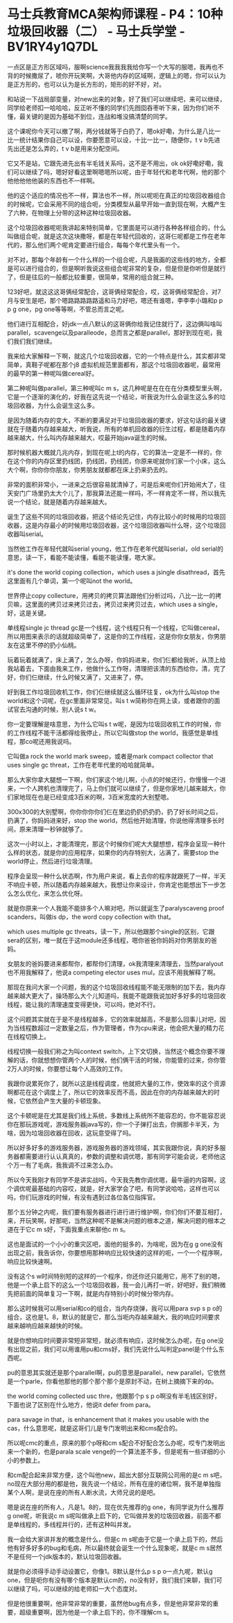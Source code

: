 # 马士兵教育MCA架构师课程 - P4：10种垃圾回收器（二） - 马士兵学堂 - BV1RY4y1Q7DL

一点区是正方形区域吗，服啊science我我我我给你写一个大写的服嗯，我再也不背的时候撒尿了，唬你开玩笑啊，大哥他内存的区域啊，逻辑上的嗯，你可以认为是正方形的，也可以认为是长方形的，矩形的好不好，对。

和站说一下战局部变量，对new出来的对象，好了我们可以继续吧，来可以继续，同学给老师扣一哈哈哈，反正听不懂的同学们先囫囵吞枣听下来，因为你们听不懂，最关键的是因为基础不到位，连战和堆没搞清楚的同学。

这个课呢你今天可以撤了啊，两分钱就等于白扔了，嗯ok好嘞，为什么是八比一比一统计结果你自己可以设，你要愿意可以设，十比一比一，随便你，t v b先进先出还是怎么弄的，t v b是用来分配空间。

它又不是站，它跟先进先出有半毛钱关系吗，这不是不用出，ok ok好嘞好嘞，我们可以继续了吗，嗯好好看这里啊嗯嗯所以呢，由于年轻代和老年代啊，他的那个他他他他他装的东西也不一样啊。

他的这个适应的情况也不一样，算法也不一样，所以呢呃在真正的垃圾回收器组合的时候呢，它会采用不同的组合呃，分类模型从最早开始一直到现在啊，大概产生了六种，在物理上分带的这种这种垃圾回收器。

这个垃圾回收器呢呃我讲起来特别简单，它里面是可以进行各种各样组合的，什么叫做组合呢，就是这次这块撒呀，都是在年轻代回收的，这哥仨呢都是工作在老年代的，那么他们两个呢肯定要进行组合，每每个年代里头有一个。

对不对，那每个年龄有一个什么样的一个组合呢，凡是我画的这些线的地方，全都是可以进行组合的，但是啊听我说这些组合呢非常的复杂，但是但是你听但是就行了，但是往后的一般都比较重要，很简单，常用的组合就三种。

123好吧，就这这这哥俩经常配合，这哥俩经常配合，哎，这哥俩经常配合，对7月与安生是吧，那个嗯路路路路路遥和马力好吧，嗯还有谁嗯，李李李小璐和p p p g one，pg one等等啊，不管总而言之呢。

他们进行互相配合，好jdk一点八默认的这哥俩你给我记住就行了，这边俩叫啥叫parallel，scavenge以及paralleode，总而言之都是parallel，那好到现在呃，我们我们我们继续。

我来给大家解释一下啊，就这几个垃圾回收器，它的一个特点是什么，其实都非常简单，真鞋子呢都在那个j8 虚拟机规范里面都有，那这个垃圾回收器呢，最常用的最早的第一种呢叫做cereal好。

第二种呢叫做parallel，第三种呢叫c m s，这几种呢是在在在在分类模型里头啊，它是一个逐渐的演化的，好我在这先说一个结论，听我说为什么会诞生这么多的垃圾回收器，为什么会诞生这么多。

是因为随着内存的变大，不断的要满足对于垃圾回收器的要求，好这句话的最关键就在于随着内存越来越大，听我说，所有的单机回收器的衍生过程，都是随着内存越来越大，什么叫内存越来越大，哎最开始java诞生的时候。

那时候机器大概就几兆内存，到现在呢上t的内存，它的算法一定是不一样的，你在这个你的内存区里扔线团，扔线团，扔线团，你原来呢就你们家一个小床，这么大个啊，你你你你朋友，你男朋友就都都在床上扔来扔去的。

非常的面积非常小，一进来之后很容易就清掉了，可是后来呢你们开始闹大了，往天安门广场里扔太大个儿了，那我算法还能一样吗，不一样肯定不一样，所以我先说一个结论，就是随着内存越来越大。

诞生了这些不同的垃圾回收器，把这个结论先记住，内存比较小的时候用的垃圾回收器，这是内存最小的时候用垃圾回收器，这个垃圾回收器叫什么呀，这个垃圾回收器叫serial。

当然他工作在年轻代就叫serial young，他工作在老年代就叫serial，old serial的意思，读一下，看能不能读懂，看能不能读懂，嗯大家。

it's done the world coping collection，which uses a jsingle disathread，首先这里面有几个单词，第一个呢叫not the world。

世界停止copy collecture，用拷贝的拷贝算法跟他们分析过吗，八比一比一的拷贝嘛，这里面的拷贝过来拷贝过去，拷贝过来拷贝过去，which uses a single，好，这是关键。

单线程single jc thread gc是一个线程，这个线程只有一个线程，它叫做cereal，所以用图来表示的话就超级简单了，这是你的工作线程，这是你你女朋友，你男朋友在这里不停的扔小仙桃。

玩着玩着就满了，床上满了，怎么办呀，你妈妈进来，你们仨都给我听，从顶上给我站着去，下面由我来工作，他做什么工作呀，清理把该清的东西给你，清，完了好，你们仨继续，什么时候又满了，又进来了，停。

好到我工作垃圾回收机工作，你们仨继续就这么循环往复，ok为什么叫stop the world和这个词呢，在gc里面非常常见，叫s t w简称你在网上读，或者跟你的面试官去沟通的时候，别人说s t w。

你一定要理解是啥意思，为什么它叫s t w呢，是因为垃圾回收机工作的时候，你的工作线程不能干活都得给我停止，所以它叫做stop the world，我感觉是单线程，那co呢还用我说吗。

它叫做a rock the world mark sweep，或者是mark compact collector that uses single gc threat，工作在老年代里的哈哈就简单。

那么大家你拿大腿想一下啊，你们家这个地儿啊，小点的时候还行，你慢慢一个进来，一个人跨机也清理完了，马上你们就可以继续了，但是你家地儿越来越大，你们家地现在也是已经变成3百米的啊，3百米宽度的大别墅嗯。

300x300的大别墅啊，你你你你你们仨在里边扔扔扔扔扔，扔了好长时间之后，扔满了，你妈妈进来好，stop the world，然后他开始清理，你说他得清理多长时间，原来清理一秒钟就够了。

这次一小时以上，才能清理完，那这个时候你们呢大大腿想想，程序会呈现一种什么样的状态，就是你的应用程序，如果你的内存特别大，沾满了，需要stop the world停止，然后进行垃圾清理。

程序会呈现一种什么状态啊，作为用户来说，看上去你的程序就跟死了一样，半天不响应卡顿，所以随着内存越来越大，我想让你来设计，你肯定也能想出下一步怎么怎么优化，来怎么优化呀。

就是你原来一个人我能不能排多个人嘛对吧，所以就诞生了paralyscaveng proof scanders，叫做is dp，the word copy collection with that。

which uses multiple gc threats，读一下，所以他跟那个single的区别，它跟sera的区别，唯一就在于这module还多线程，嗯你爸爸你妈妈对你男朋友的爸妈。

女朋友的爸妈要进来都帮你，都帮你们清理，ok我清理来清理去，当然paralyout也不用我解释了，他说a competing elector uses mul，应该不用我解释了啊。

那现在我问大家一个问题，我的这个垃圾回收线程能不能无限制的加下去，我内存越来越大更大了，操场那么大个儿知道吗，我能不能跟我说加好多好多的垃圾回收线程，能让我的清理速度变得更快，可以吗，绝对不行。

这个问题其实就在于是不是线程越多，它的效率就越高，不是那么回事儿对吧，因为当线程数超过一定数量之后，作为管理者，作为cpu来说，他会把大量的精力花在线程切换上。

线程切换一般我们称之为叫context switch，上下文切换，当然这个概念你要不理解的话，你就想想你管两个人的时候，他们俩干活的时候，你能管的过来，你你管2万人的时候，你要想让每个人高效的工作。

我跟你说累死你了，就所以这是线程调度，他就把大量的工作，使效率的这个资源啊都花在这个调度上了，所以它的效率反而不高，因此在你的内存越来越大的时候，它依然会产生大量的卡顿现象。

这个卡顿呢是在尤其是我们线上系统，多数线上系统所不能容忍的，你不能容忍说你在那玩游戏呢，游戏服务器java写的，你一个子弹打出去，你搁那卡半天，为啥，因为垃圾回收器在回收，这玩意受得了吗。

所以好多好多的游戏服务器，游戏服务器的游戏领域，其实我跟你说，真的好多服务器都需要进行认认真真的，参数的调整和调优嗯，那有同学可能会说，老师他这个万一有了毛病，我我调不过来怎么办。

所以今天我刚才有同学不是讲实战吗，今天我先教你调优嗯，最牛逼的内容啊，这个调优呢最基础的内容哎，就是，好大家学会了吧，有同学说哈哈，这样也可以吗，你们玩游戏的时候，有没有遇到过各位各位指挥官。

那个五分钟之内呢，我们要有服务器进行进行进行维护啊，你们你们不要互相打，来，开玩笑啊，好那呃，当然这种呢不是解决问题的根本之道，解决问题的根本之道在于它c m s好，下面我重点来聊他c m s。

这也是面试的一个小小的重灾区吧，面他的挺多的，为啥呢，因为在g g one没有出现之前，我告诉你，你要想用那种响应比较快速的这样的呃，一个一个程序啊，响应比较快速啊。

没有这个s w时间特别短的这样的一个程序，你还你还只能用它，用不了别的嗯，他是一个承上启下的这么一个垃圾回收器，我一会儿再打一听，好吧好，我们稍微先把前面的简单复习一下啊，就是内存特别小的时候分带内存。

那么这时候我可以用serial和co的组合，当内存烧弹，我可以用para svp s p o的组合，这也是1。8，默认的就是它，那么当呃内存越来越大，我的响应时间要求越来越响应越来越快的时候。

就是你想响应时间要非常短非常短，就必须有响应，这时候怎么办呢，在g one没有出现之前，我们可以用谁用pu和cms好，我们先说什么叫判定panel是个什么东西呢。

pu的意思其实就还是那个parallel啊，pu的意思是parallel，new parallel，它依然是一个parle，你看他那他的那个那个那个是原封不动，在树上摘摘下来的dp。

the world coming collected usc thre，他跟那个p s p o啊没有半毛钱区别好，下面也说了区别在什么地方，他说it defer from para。

para savage in that，is enhancement that it makes you usable with the cas，什么意思呢，就是这哥们儿是专门发明出来和cms配合的。

所以呢cmc的重点，原来的那个p呀和cm s配合不好配合怎么办呢，哎专门发明出来一个新的，也是parala scale venge的一个算法差不多，但是呢有一些详细的小小的参数上。

和cm配合起来非常方便，这个叫他new，超出大部分互联网公司用的是c m s吧，no现在大部分用的都是他，我先说一个结论，所有在座的诸位啊，我不是单独指某个人啊，是说在座的所有人断水流，大师兄说的是吧。

嗯是说在座的所有人，凡是1。8的，现在优先推荐的g one，有同学说为什么推荐g one呢，听我说c m s呢叫做承上启下的，它叫做并发的垃圾回收器，前面不都是单线程的，多线程并行的，还有这种叫并发。

我一会给大家讲并发的概念是什么，但是c m s呢由于它是一个承上启下的，然后他有好多好多的bug和毛病，所以最终就会诞生一个什么现象呢，就是c m s居然不是任何一个jdk版本的，默认垃圾回收器。

就是你必须得手动手动设置它，你像1。8默认是什么p s p o一点九呢，默认g one，但是呃你有没有哪个版本是默认cm的，no没有好，我们我们来聊，我们可以继续了吗，可以继续的给老师扣一大个态度对。

但是他很重要啊，他非常非常的重要，虽然他bug有点多，但是他非常非常的重要，超级重要啊，因为他是一个承上启下的，你不理解cm s。

